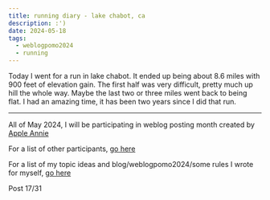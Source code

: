 ```yaml
---
title: running diary - lake chabot, ca
description: :')
date: 2024-05-18
tags:
  - weblogpomo2024
  - running
---
```


Today I went for a run in lake chabot. It ended up being about 8.6 miles with 900 feet of elevation gain. The first half was very difficult, pretty much up hill the whole way. Maybe the last two or three miles went back to being flat. I had an amazing time, it has been two years since I did that run. 



---
All of May 2024, I will be participating in weblog posting month created by <a href="https://weblog.anniegreens.lol/weblog-posting-month-2024">Apple Annie</a>

For a list of other participants, <a href="https://weblog.anniegreens.lol/weblog-posting-month-2024/participators">go here</a>

For a list of my topic ideas and blog/weblogpomo2024/some rules I wrote for myself, <a href="/blog/weblogpomo2024">go here</a>

Post 17/31